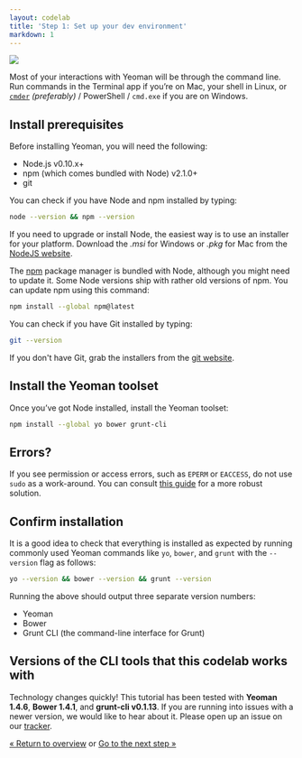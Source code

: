 ```yaml
---
layout: codelab
title: 'Step 1: Set up your dev environment'
markdown: 1
---
```


<p class="mast-holder">
  <img src="/assets/img/yeoman-004.png">
</p>

Most of your interactions with Yeoman will be through the command line. Run commands in the Terminal app if you’re on Mac, your shell in Linux, or [`cmder`](http://gooseberrycreative.com/cmder/) *(preferably)* / PowerShell / `cmd.exe` if you are on Windows.

## Install prerequisites

Before installing Yeoman, you will need the following:

* Node.js v0.10.x+
* npm (which comes bundled with Node) v2.1.0+
* git

You can check if you have Node and npm installed by typing:

```sh
node --version && npm --version
```

If you need to upgrade or install Node, the easiest way is to use an installer for your platform. Download the *.msi* for Windows or *.pkg* for Mac from the [NodeJS website](https://nodejs.org/download/).

The [npm](https://www.npmjs.com/) package manager is bundled with Node, although you might need to update it. Some Node versions ship with rather old versions of npm. You can update npm using this command:

```sh
npm install --global npm@latest
```

You can check if you have Git installed by typing:

```sh
git --version
```
If you don't have Git, grab the installers from the [git website](http://git-scm.com/).

## Install the Yeoman toolset

Once you’ve got Node installed, install the Yeoman toolset:

```sh
npm install --global yo bower grunt-cli
```

<div class="note important">

  <h2>Errors?</h2>

  <p>If you see permission or access errors, such as <code>EPERM</code> or <code>EACCESS</code>, do not use <code>sudo</code> as a work-around. You can consult <a href="https://github.com/sindresorhus/guides/blob/master/npm-global-without-sudo.md">this guide</a> for a more robust solution.</p>

</div>

## Confirm installation

It is a good idea to check that everything is installed as expected by running commonly used Yeoman commands like `yo`, `bower`, and `grunt` with the `--version` flag as follows:

```sh
yo --version && bower --version && grunt --version
```

Running the above should output three separate version numbers:

* Yeoman
* Bower
* Grunt CLI (the command-line interface for Grunt)

<div class="note important">

  <h2>Versions of the CLI tools that this codelab works with</h2>

  <p>Technology changes quickly! This tutorial has been tested with <strong>Yeoman 1.4.6</strong>, <strong>Bower 1.4.1</strong>, and <strong>grunt-cli v0.1.13</strong>. If you are running into issues with a newer version, we would like to hear about it. Please open up an issue on our <a href="https://github.com/yeoman/yeoman.io/issues">tracker</a>.</p>

</div>

<p class="codelab-paging">
  <a href="index.html#toc">&laquo; Return to overview</a>
  or
  <a href="install-generators.html">Go to the next step &raquo;</a>
</p>
